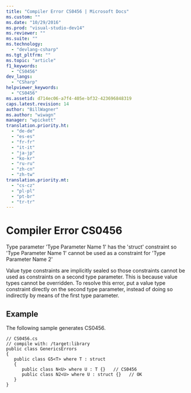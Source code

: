 ```yaml
---
title: "Compiler Error CS0456 | Microsoft Docs"
ms.custom: ""
ms.date: "10/29/2016"
ms.prod: "visual-studio-dev14"
ms.reviewer: ""
ms.suite: ""
ms.technology: 
  - "devlang-csharp"
ms.tgt_pltfrm: ""
ms.topic: "article"
f1_keywords: 
  - "CS0456"
dev_langs: 
  - "CSharp"
helpviewer_keywords: 
  - "CS0456"
ms.assetid: d714ec06-a7f4-405e-bf32-423696848319
caps.latest.revision: 14
author: "BillWagner"
ms.author: "wiwagn"
manager: "wpickett"
translation.priority.ht: 
  - "de-de"
  - "es-es"
  - "fr-fr"
  - "it-it"
  - "ja-jp"
  - "ko-kr"
  - "ru-ru"
  - "zh-cn"
  - "zh-tw"
translation.priority.mt: 
  - "cs-cz"
  - "pl-pl"
  - "pt-br"
  - "tr-tr"
---
```

# Compiler Error CS0456
Type parameter 'Type Parameter Name 1' has the 'struct' constraint so 'Type Parameter Name 1' cannot be used as a constraint for 'Type Parameter Name 2'  
  
 Value type constraints are implicitly sealed so those constraints cannot be used as constraints on a second type parameter. This is because value types cannot be overridden. To resolve this error, put a value type constraint directly on the second type parameter, instead of doing so indirectly by means of the first type parameter.  
  
## Example  
 The following sample generates CS0456.  
  
```  
// CS0456.cs  
// compile with: /target:library  
public class GenericsErrors  
{  
   public class G5<T> where T : struct  
   {  
      public class N<U> where U : T {}   // CS0456  
      public class N2<U> where U : struct {}   // OK  
   }  
}  
```